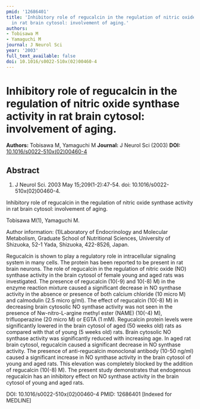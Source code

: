 ```yaml
---
pmid: '12686401'
title: 'Inhibitory role of regucalcin in the regulation of nitric oxide synthase activity
  in rat brain cytosol: involvement of aging.'
authors:
- Tobisawa M
- Yamaguchi M
journal: J Neurol Sci
year: '2003'
full_text_available: false
doi: 10.1016/s0022-510x(02)00460-4
---
```


# Inhibitory role of regucalcin in the regulation of nitric oxide synthase activity in rat brain cytosol: involvement of aging.
**Authors:** Tobisawa M, Yamaguchi M
**Journal:** J Neurol Sci (2003)
**DOI:** [10.1016/s0022-510x(02)00460-4](https://doi.org/10.1016/s0022-510x(02)00460-4)

## Abstract

1. J Neurol Sci. 2003 May 15;209(1-2):47-54. doi: 10.1016/s0022-510x(02)00460-4.

Inhibitory role of regucalcin in the regulation of nitric oxide synthase 
activity in rat brain cytosol: involvement of aging.

Tobisawa M(1), Yamaguchi M.

Author information:
(1)Laboratory of Endocrinology and Molecular Metabolism, Graduate School of 
Nutritional Sciences, University of Shizuoka, 52-1 Yada, Shizuoka, 422-8526, 
Japan.

Regucalcin is shown to play a regulatory role in intracellular signaling system 
in many cells. The protein has been reported to be present in rat brain neurons. 
The role of regucalcin in the regulation of nitric oxide (NO) synthase activity 
in the brain cytosol of female young and aged rats was investigated. The 
presence of regucalcin (10(-9) and 10(-8) M) in the enzyme reaction mixture 
caused a significant decrease in NO synthase activity in the absence or presence 
of both calcium chloride (10 micro M) and calmodulin (2.5 micro g/ml). The 
effect of regucalcin (10(-8) M) in decreasing brain cytosolic NO synthase 
activity was not seen in the presence of Nw-nitro-L-argine methyl ester (NAME) 
(10(-4) M), trifluoperazine (20 micro M) or EGTA (1 mM). Regucalcin protein 
levels were significantly lowered in the brain cytosol of aged (50 weeks old) 
rats as compared with that of young (5 weeks old) rats. Brain cytosolic NO 
synthase activity was significantly reduced with increasing age. In aged rat 
brain cytosol, regucalcin caused a significant decrease in NO synthase activity. 
The presence of anti-regucalcin monoclonal antibody (10-50 ng/ml) caused a 
significant increase in NO synthase activity in the brain cytosol of young and 
aged rats. This elevation was completely blocked by the addition of regucalcin 
(10(-8) M). The present study demonstrates that endogenous regucalcin has an 
inhibitory effect on NO synthase activity in the brain cytosol of young and aged 
rats.

DOI: 10.1016/s0022-510x(02)00460-4
PMID: 12686401 [Indexed for MEDLINE]
